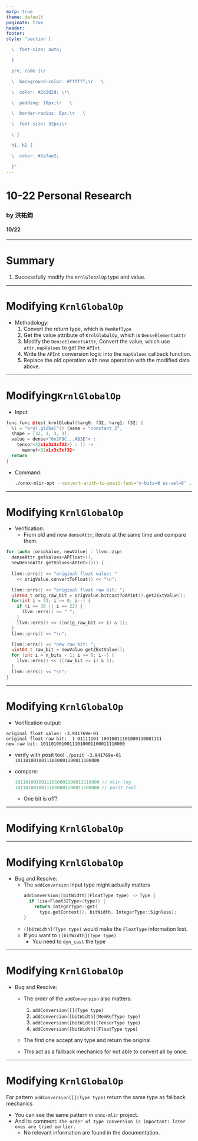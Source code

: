 ```yaml
---
marp: true
theme: default
paginate: true
header: 
footer: 
style: "section {

  \  font-size: auto;

  }

  pre, code {\r

  \  background-color: #ffffff;\r   \ 

  \  color: #2d2d2d; \r\ 

  \  padding: 10px;\r   \ 

  \  border-radius: 8px;\r   \ 

  \  font-size: 32px;\r

  \ }

  h1, h2 {

  \  color: #2a7ae2;

  }"
---
```


# 10-22 Personal Research  
### by 洪祐鈞
#### 10/22  

---

# Summary
1. Successfully modify the `KrnlGlobalOp` type and value.

---

# Modifying `KrnlGlobalOp`
- Methodology:
	1. Convert the return type, which is `MemRefType`
	2. Get the value attribute of `KrnlGlobalOp`, which is `DenseElementsAttr`
	3. Modify the `DenseElementsAttr`, Convert the value, which use `attr.mapValues` to get the `APInt`
	4. Write the `APInt` conversion logic into the `mapValues` callback function.
	5. Replace the old operation with new operation with the modified data above.

---

# Modifying`KrnlGlobalOp`

- Input:
```cpp
func.func @test_krnlGlobal(%arg0: f32, %arg1: f32) {
  %1 = "krnl.global"() {name = "constant_2", 
  shape = [32, 1, 3, 3], 
  value = dense<"0x2F9C...AB3E"> : 
    tensor<32x1x3x3xf32>} : () ->
      memref<32x1x3x3xf32>
  return
}
```
- Command:
	```bash
	./onnx-mlir-opt --convert-arith-to-posit-func='n-bits=8 es-val=0' ./test_krnl.mlir
	```

---

# Modifying `KrnlGlobalOp`
- Verification:
	- From old and new `denseAttr`, iterate at the same time and compare them.
```cpp
for (auto [origValue, newValue] : llvm::zip(
  denseAttr.getValues<APFloat>(), 
  newDenseAttr.getValues<APInt>())) {
  
  llvm::errs() << "original float value: " 
	<< origValue.convertToFloat() << "\n";

  llvm::errs() << "original float raw bit: ";
  uint64_t orig_raw_bit = origValue.bitcastToAPInt().getZExtValue();
  for(int i = 31; i >= 0; i--) {
	if (i == 30 || i == 22) {
	  llvm::errs() << " ";
	}
	llvm::errs() << ((orig_raw_bit >> i) & 1);
  }
  llvm::errs() << "\n";

  llvm::errs() << "new raw bit: ";
  uint64_t raw_bit = newValue.getZExtValue();
  for (int i = n_bits - 1; i >= 0; i--) {
	llvm::errs() << ((raw_bit >> i) & 1);
  }
  llvm::errs() << "\n";
}
```

---

# Modifying `KrnlGlobalOp`

- Verification output:
```
original float value: -3.941769e-01
original float raw bit:  1 01111101 10010011101000110001111
new raw bit: 10110100100111010001100011110000
```

- verify with posit tool
`./posit -3.941769e-01 10110100100111010001100011100000`

- compare:
	```cpp
	10110100100111010001100011110000 // mlir log
	10110100100111010001100011100000 // posit tool
	```
	- One bit is off?
---

# Modifying `KrnlGlobalOp`


---
# Modifying `KrnlGlobalOp`

- Bug and Resolve:
	- The `addConversion` input type might actually matters
		```cpp
		addConversion([bitWidth](FloatType type) -> Type {
		  if (isa<Float32Type>(type)) {
		    return IntegerType::get(
		      type.getContext(), bitWidth, IntegerType::Signless);
		}
		```
	- ``([bitWidth](Type type)`` would make the `FloatType` information lost.
	- If you want to `([bitWidth](Type type)`
		- You need to `dyn_cast` the type

---
# Modifying `KrnlGlobalOp`

- Bug and Resolve:
	- The order of the `addConversion` also matters:
		1. `addConversion([](Type type)`
		2. `addConversion([bitWidth](MemRefType type)`
		3. `addConversion([bitWidth](TensorType type)`
		4. `addConversion([bitWidth](FloatType type)`

	- The first one accept any type and return the original
	- This act as a fallback mechanics for not able to convert all by once.

---
# Modifying `KrnlGlobalOp`

For pattern `addConversion([](Type type)` return the same type as fallback mechanics
- You can see the same pattern in `onnx-mlir` project.
- And its comment:
	`The order of type conversion is important: later ones are tried earlier.`
	- No relevant information are found in the documentation.
